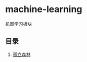 # machine-learning

机器学习板块

## 目录
1. [孤立森林](https://github.com/Sakura-InRuins/AI-hobby-group/tree/main/machine-learning/isolation_forest)